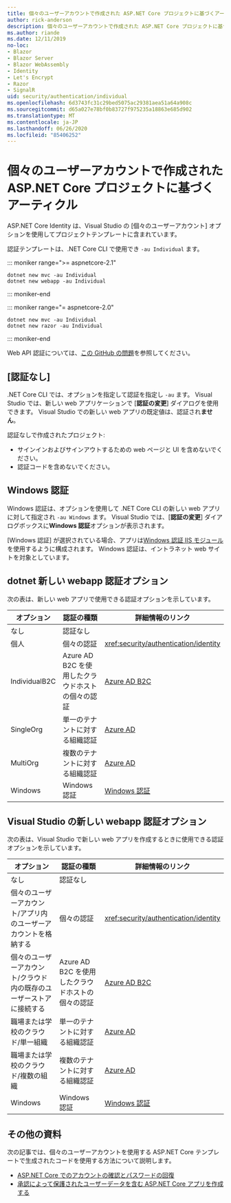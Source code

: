 ```yaml
---
title: 個々のユーザーアカウントで作成された ASP.NET Core プロジェクトに基づくアーティクル
author: rick-anderson
description: 個々のユーザーアカウントで作成された ASP.NET Core プロジェクトに基づいて、記事を発見します。
ms.author: riande
ms.date: 12/11/2019
no-loc:
- Blazor
- Blazor Server
- Blazor WebAssembly
- Identity
- Let's Encrypt
- Razor
- SignalR
uid: security/authentication/individual
ms.openlocfilehash: 6d3743fc31c29bed5075ac29381aea51a64a908c
ms.sourcegitcommit: d65a027e78bf0b83727f975235a18863e685d902
ms.translationtype: MT
ms.contentlocale: ja-JP
ms.lasthandoff: 06/26/2020
ms.locfileid: "85406252"
---
```

# <a name="articles-based-on-aspnet-core-projects-created-with-individual-user-accounts"></a>個々のユーザーアカウントで作成された ASP.NET Core プロジェクトに基づくアーティクル

ASP.NET Core Identity は、Visual Studio の [個々のユーザーアカウント] オプションを使用してプロジェクトテンプレートに含まれています。

認証テンプレートは、.NET Core CLI で使用でき `-au Individual` ます。

::: moniker range=">= aspnetcore-2.1"

```dotnetcli
dotnet new mvc -au Individual
dotnet new webapp -au Individual
```

::: moniker-end

::: moniker range="= aspnetcore-2.0"

```dotnetcli
dotnet new mvc -au Individual
dotnet new razor -au Individual
```

::: moniker-end

Web API 認証については、[この GitHub の問題](https://github.com/dotnet/AspNetCore/issues/5833)を参照してください。

<a name="no"></a>

## <a name="no-authentication"></a>[認証なし]

.NET Core CLI では、オプションを指定して認証を指定し `-au` ます。 Visual Studio では、新しい web アプリケーションで [**認証の変更**] ダイアログを使用できます。 Visual Studio での新しい web アプリの既定値は、認証され**ません**。

認証なしで作成されたプロジェクト:

* サインインおよびサインアウトするための web ページと UI を含めないでください。
* 認証コードを含めないでください。

<a name="win"></a>

## <a name="windows-authentication"></a>Windows 認証

Windows 認証は、オプションを使用して .NET Core CLI の新しい web アプリに対して指定され `-au Windows` ます。 Visual Studio では、[**認証の変更**] ダイアログボックスに**Windows 認証**オプションが表示されます。

[Windows 認証] が選択されている場合、アプリは[Windows 認証 IIS モジュール](xref:host-and-deploy/iis/modules)を使用するように構成されます。 Windows 認証は、イントラネット web サイトを対象としています。

## <a name="dotnet-new-webapp-authentication-options"></a>dotnet 新しい webapp 認証オプション

次の表は、新しい web アプリで使用できる認証オプションを示しています。

| オプション | 認証の種類 | 詳細情報のリンク |
 | ----------------- | ------------ | ---------- |
| なし            |  認証なし | | 
| 個人      |  個々の認証 | <xref:security/authentication/identity>
| IndividualB2C   |  Azure AD B2C を使用したクラウドホストの個々の認証 | [Azure AD B2C](/azure/active-directory-b2c/) |
| SingleOrg       |  単一のテナントに対する組織認証 | [Azure AD](/azure/active-directory/develop/quickstart-v2-aspnet-core-webapp) |
| MultiOrg        |  複数のテナントに対する組織認証 | [Azure AD](/azure/active-directory/develop/quickstart-v2-aspnet-core-webapp) |
| Windows         |  Windows 認証 | [Windows 認証](xref:security/authentication/windowsauth)

## <a name="visual-studio-new-webapp-authentication-options"></a>Visual Studio の新しい webapp 認証オプション

次の表は、Visual Studio で新しい web アプリを作成するときに使用できる認証オプションを示しています。

| オプション | 認証の種類 | 詳細情報のリンク |
 | ----------------- | ------------ | ---------- |
| なし            |  認証なし | | 
| 個々のユーザーアカウント/アプリ内のユーザーアカウントを格納する |  個々の認証 | <xref:security/authentication/identity> |
| 個々のユーザーアカウント/クラウド内の既存のユーザーストアに接続する |  Azure AD B2C を使用したクラウドホストの個々の認証 | [Azure AD B2C](/azure/active-directory-b2c/) |
| 職場または学校のクラウド/単一組織  |  単一のテナントに対する組織認証 | [Azure AD](/azure/active-directory/develop/quickstart-v2-aspnet-core-webapp) |
| 職場または学校のクラウド/複数の組織 |  複数のテナントに対する組織認証 | [Azure AD](/azure/active-directory/develop/quickstart-v2-aspnet-core-webapp) |
| Windows         |  Windows 認証 | [Windows 認証](xref:security/authentication/windowsauth)

## <a name="additional-resources"></a>その他の資料

次の記事では、個々のユーザーアカウントを使用する ASP.NET Core テンプレートで生成されたコードを使用する方法について説明します。

* [ASP.NET Core でのアカウントの確認とパスワードの回復](xref:security/authentication/accconfirm)
* [承認によって保護されたユーザーデータを含む ASP.NET Core アプリを作成する](xref:security/authorization/secure-data)
